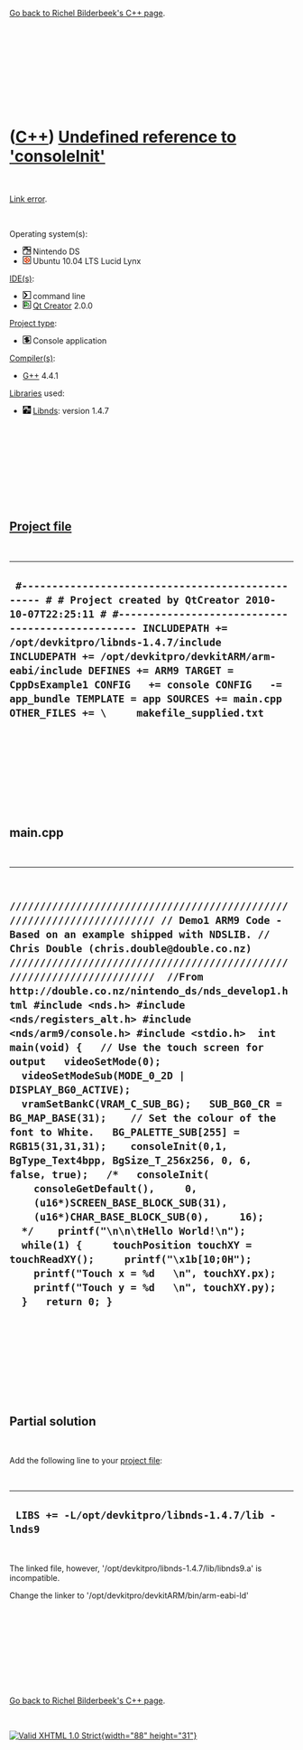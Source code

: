 

[Go back to Richel Bilderbeek's C++ page](Cpp.htm).

 

 

 

 

 

([C++](Cpp.htm)) [Undefined reference to 'consoleInit'](CppLinkErrorUndefinedReferenceToConsoleInit.htm)
========================================================================================================

 

[Link error](CppLinkError.htm).

 

Operating system(s):

-   ![NDS](PicNds.png) Nintendo DS
-   ![Ubuntu](PicUbuntu.png) Ubuntu 10.04 LTS Lucid Lynx

[IDE(s)](CppIde.htm):

-   ![Command line](PicCl.png) command line
-   ![Qt Creator](PicQtCreator.png) [Qt Creator](CppQtCreator.htm) 2.0.0

[Project type](CppQtProjectType.htm):

-   ![console](PicConsole.png) Console application

[Compiler(s)](CppCompiler.htm):

-   [G++](CppGpp.htm) 4.4.1

[Libraries](CppLibrary.htm) used:

-   ![Libnds](PicLibnds.png) [Libnds](CppLibnds.htm): version 1.4.7

 

 

 

 

 

[Project file](CppQtProjectFile.htm)
------------------------------------

 

  ---------------------------------------------------------------------------------------------------------------------------------------------------------------------------------------------------------------------------------------------------------------------------------------------------------------------------------------------------------------------------------------------------------------------------------------------
  ` #------------------------------------------------- # # Project created by QtCreator 2010-10-07T22:25:11 # #------------------------------------------------- INCLUDEPATH += /opt/devkitpro/libnds-1.4.7/include INCLUDEPATH += /opt/devkitpro/devkitARM/arm-eabi/include DEFINES += ARM9 TARGET = CppDsExample1 CONFIG   += console CONFIG   -= app_bundle TEMPLATE = app SOURCES += main.cpp OTHER_FILES += \     makefile_supplied.txt`
  ---------------------------------------------------------------------------------------------------------------------------------------------------------------------------------------------------------------------------------------------------------------------------------------------------------------------------------------------------------------------------------------------------------------------------------------------

 

 

 

 

 

main.cpp
--------

 

  ------------------------------------------------------------------------------------------------------------------------------------------------------------------------------------------------------------------------------------------------------------------------------------------------------------------------------------------------------------------------------------------------------------------------------------------------------------------------------------------------------------------------------------------------------------------------------------------------------------------------------------------------------------------------------------------------------------------------------------------------------------------------------------------------------------------------------------------------------------------------------------------------------------------------------------------------------------------------------------------------------------------------------------------------------------------------------------------------------------------------------------------------------------
  ` ////////////////////////////////////////////////////////////////////// // Demo1 ARM9 Code - Based on an example shipped with NDSLIB. // Chris Double (chris.double@double.co.nz) //////////////////////////////////////////////////////////////////////  //From http://double.co.nz/nintendo_ds/nds_develop1.html #include <nds.h> #include <nds/registers_alt.h> #include <nds/arm9/console.h> #include <stdio.h>  int main(void) {   // Use the touch screen for output   videoSetMode(0);   videoSetModeSub(MODE_0_2D | DISPLAY_BG0_ACTIVE);   vramSetBankC(VRAM_C_SUB_BG);   SUB_BG0_CR = BG_MAP_BASE(31);    // Set the colour of the font to White.   BG_PALETTE_SUB[255] = RGB15(31,31,31);    consoleInit(0,1, BgType_Text4bpp, BgSize_T_256x256, 0, 6, false, true);   /*   consoleInit(     consoleGetDefault(),     0,     (u16*)SCREEN_BASE_BLOCK_SUB(31),     (u16*)CHAR_BASE_BLOCK_SUB(0),     16);   */    printf("\n\n\tHello World!\n");   while(1) {     touchPosition touchXY = touchReadXY();     printf("\x1b[10;0H");     printf("Touch x = %d   \n", touchXY.px);     printf("Touch y = %d   \n", touchXY.py);   }   return 0; }`
  ------------------------------------------------------------------------------------------------------------------------------------------------------------------------------------------------------------------------------------------------------------------------------------------------------------------------------------------------------------------------------------------------------------------------------------------------------------------------------------------------------------------------------------------------------------------------------------------------------------------------------------------------------------------------------------------------------------------------------------------------------------------------------------------------------------------------------------------------------------------------------------------------------------------------------------------------------------------------------------------------------------------------------------------------------------------------------------------------------------------------------------------------------------

 

 

 

 

 

Partial solution
----------------

 

Add the following line to your [project file](CppQtProjectFile.htm):

 

  -----------------------------------------------------
  ` LIBS += -L/opt/devkitpro/libnds-1.4.7/lib -lnds9`
  -----------------------------------------------------

 

The linked file, however, '/opt/devkitpro/libnds-1.4.7/lib/libnds9.a' is
incompatible.

Change the linker to '/opt/devkitpro/devkitARM/bin/arm-eabi-ld'

 

 

 

 

 

[Go back to Richel Bilderbeek's C++ page](Cpp.htm).



 

[![Valid XHTML 1.0 Strict](valid-xhtml10.png){width="88"
height="31"}](http://validator.w3.org/check?uri=referer)
